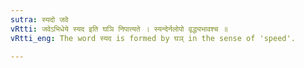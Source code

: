 ```yaml
---
sutra: स्यदो जवे
vRtti: जवेऽभिधेये स्यद इति घञि निपात्यते । स्यन्देर्नलोपो वृद्ध्यभावश्च ॥
vRtti_eng: The word स्यद is formed by घञ् in the sense of 'speed'.

---
```

